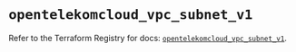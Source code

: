 # `opentelekomcloud_vpc_subnet_v1`

Refer to the Terraform Registry for docs: [`opentelekomcloud_vpc_subnet_v1`](https://registry.terraform.io/providers/opentelekomcloud/opentelekomcloud/1.36.0/docs/resources/vpc_subnet_v1).
